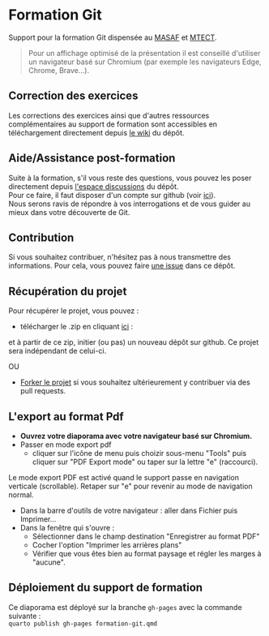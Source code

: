 # Formation Git

Support pour la formation Git dispensée au [MASAF](https://agriculture.gouv.fr/) et [MTECT](https://www.ecologie.gouv.fr/).

> Pour un affichage optimisé de la présentation il est conseillé d'utiliser un navigateur basé sur Chromium (par exemple les navigateurs Edge, Chrome, Brave...).

## Correction des exercices

Les corrections des exercices ainsi que d'autres ressources complémentaires au support de formation sont accessibles en téléchargement directement depuis [le wiki](https://github.com/SSM-Agriculture/formation-git/wiki) du dépôt.  

## Aide/Assistance post-formation

Suite à la formation, s'il vous reste des questions, vous pouvez les poser directement depuis [l'espace discussions](https://github.com/SSM-Agriculture/formation-git/discussions) du dépôt.  
Pour ce faire, il faut disposer d'un compte sur github (voir [ici](https://github.com/signup?source=login)).  
Nous serons ravis de répondre à vos interrogations et de vous guider au mieux dans votre découverte de Git.  

## Contribution

Si vous souhaitez contribuer, n'hésitez pas à nous transmettre des informations. Pour cela, vous pouvez faire [une issue](https://github.com/SSM-Agriculture/formation-git/issues) dans ce dépôt.

## Récupération du projet

Pour récupérer le projet, vous pouvez :

- télécharger le .zip en cliquant [ici](https://github.com/SSM-Agriculture/formation-git/archive/refs/heads/main.zip) : 

et à partir de ce zip, initier (ou pas) un nouveau dépôt sur github. Ce projet sera indépendant de celui-ci.

OU

- [Forker le projet](https://github.com/SSM-Agriculture/formation-git/fork) si vous souhaitez ultérieurement y contribuer via des pull requests.

## L'export au format Pdf

- **Ouvrez votre diaporama avec votre navigateur basé sur Chromium.**  
- Passer en mode export pdf  
  - cliquer sur l'icône de menu puis choizir sous-menu "Tools" puis cliquer sur "PDF Export mode" ou taper sur la lettre "e" (raccourci).  
  
Le mode export PDF est activé quand le support passe en navigation verticale (scrollable). Retaper sur "e" pour revenir au mode de navigation normal.  


- Dans la barre d'outils de votre navigateur : aller dans Fichier puis Imprimer...
- Dans la fenêtre qui s'ouvre :
  - Sélectionner dans le champ destination "Enregistrer au format PDF"
  - Cocher l'option "Imprimer les arrières plans"
  - Vérifier que vous êtes bien au format paysage et régler les marges à "aucune". 

## Déploiement du support de formation

Ce diaporama est déployé sur la branche `gh-pages` avec la commande suivante :  
`quarto publish gh-pages formation-git.qmd`
